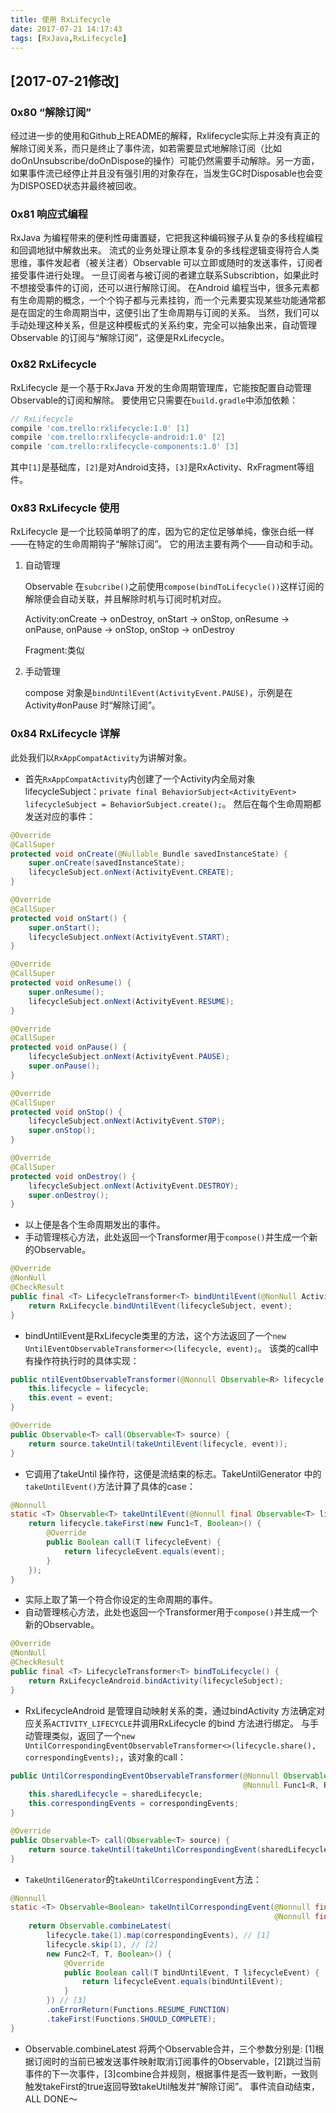 ```yaml
---
title: 使用 RxLifecycle
date: 2017-07-21 14:17:43
tags: [RxJava,RxLifecycle]
---
```


## [2017-07-21修改]

### 0x80 “解除订阅”
经过进一步的使用和Github上README的解释，Rxlifecycle实际上并没有真正的解除订阅关系，而只是终止了事件流，如若需要显式地解除订阅（比如doOnUnsubscribe/doOnDispose的操作）可能仍然需要手动解除。另一方面，如果事件流已经停止并且没有强引用的对象存在，当发生GC时Disposable也会变为DISPOSED状态并最终被回收。

### 0x81 响应式编程
RxJava 为编程带来的便利性毋庸置疑，它把我这种编码猴子从复杂的多线程编程和回调地狱中解救出来。
流式的业务处理让原本复杂的多线程逻辑变得符合人类思维，事件发起者（被关注者）Observable 可以立即或随时的发送事件，订阅者接受事件进行处理。
一旦订阅者与被订阅的者建立联系Subscribtion，如果此时不想接受事件的订阅，还可以进行解除订阅。
在Android 编程当中，很多元素都有生命周期的概念，一个个钩子都与元素挂钩，而一个元素要实现某些功能通常都是在固定的生命周期当中，这便引出了生命周期与订阅的关系。
当然，我们可以手动处理这种关系，但是这种模板式的关系约束，完全可以抽象出来，自动管理Observable 的订阅与“解除订阅”，这便是RxLifecycle。

### 0x82 RxLifecycle
RxLifecycle 是一个基于RxJava 开发的生命周期管理库，它能按配置自动管理Observable的订阅和解除。
要使用它只需要在`build.gradle`中添加依赖：
```Groovy
// RxLifecycle
compile 'com.trello:rxlifecycle:1.0' [1]
compile 'com.trello:rxlifecycle-android:1.0' [2]
compile 'com.trello:rxlifecycle-components:1.0' [3]
```
其中`[1]`是基础库，`[2]`是对Android支持，`[3]`是RxActivity、RxFragment等组件。

### 0x83 RxLifecycle 使用
RxLifecycle 是一个比较简单明了的库，因为它的定位足够单纯，像张白纸一样——在特定的生命周期钩子“解除订阅”。
它的用法主要有两个——自动和手动。

1. 自动管理

    Observable 在`subcribe()`之前使用`compose(bindToLifecycle())`这样订阅的解除便会自动关联，并且解除时机与订阅时机对应。
    
    Activity:onCreate -> onDestroy, onStart -> onStop, onResume -> onPause, onPause -> onStop, onStop -> onDestroy
    
    Fragment:类似

2. 手动管理

    compose 对象是`bindUntilEvent(ActivityEvent.PAUSE)`，示例是在Activity#onPause 时“解除订阅”。

### 0x84 RxLifecycle 详解
此处我们以`RxAppCompatActivity`为讲解对象。

* 首先`RxAppCompatActivity`内创建了一个Activity内全局对象lifecycleSubject：`private final BehaviorSubject<ActivityEvent> lifecycleSubject = BehaviorSubject.create();`。
然后在每个生命周期都发送对应的事件：
```Java
@Override
@CallSuper
protected void onCreate(@Nullable Bundle savedInstanceState) {
    super.onCreate(savedInstanceState);
    lifecycleSubject.onNext(ActivityEvent.CREATE);
}

@Override
@CallSuper
protected void onStart() {
    super.onStart();
    lifecycleSubject.onNext(ActivityEvent.START);
}

@Override
@CallSuper
protected void onResume() {
    super.onResume();
    lifecycleSubject.onNext(ActivityEvent.RESUME);
}

@Override
@CallSuper
protected void onPause() {
    lifecycleSubject.onNext(ActivityEvent.PAUSE);
    super.onPause();
}

@Override
@CallSuper
protected void onStop() {
    lifecycleSubject.onNext(ActivityEvent.STOP);
    super.onStop();
}

@Override
@CallSuper
protected void onDestroy() {
    lifecycleSubject.onNext(ActivityEvent.DESTROY);
    super.onDestroy();
}
```
* 以上便是各个生命周期发出的事件。
* 手动管理核心方法，此处返回一个Transformer用于`compose()`并生成一个新的Observable。
```Java
@Override
@NonNull
@CheckResult
public final <T> LifecycleTransformer<T> bindUntilEvent(@NonNull ActivityEvent event) {
    return RxLifecycle.bindUntilEvent(lifecycleSubject, event);
}
```
* bindUntilEvent是RxLifecycle类里的方法，这个方法返回了一个`new UntilEventObservableTransformer<>(lifecycle, event);`。
该类的call中有操作符执行时的具体实现：
```Java
public ntilEventObservableTransformer(@Nonnull Observable<R> lifecycle, @Nonnull R event) {
    this.lifecycle = lifecycle;
    this.event = event;
}

@Override
public Observable<T> call(Observable<T> source) {
    return source.takeUntil(takeUntilEvent(lifecycle, event));
}
```
* 它调用了takeUntil 操作符，这便是流结束的标志。TakeUntilGenerator 中的`takeUntilEvent()`方法计算了具体的case：
```Java
@Nonnull
static <T> Observable<T> takeUntilEvent(@Nonnull final Observable<T> lifecycle, @Nonnull final T event) {
    return lifecycle.takeFirst(new Func1<T, Boolean>() {
        @Override
        public Boolean call(T lifecycleEvent) {
            return lifecycleEvent.equals(event);
        }
    });
}
```
* 实际上取了第一个符合你设定的生命周期的事件。
* 自动管理核心方法，此处也返回一个Transformer用于`compose()`并生成一个新的Observable。
```Java
@Override
@NonNull
@CheckResult
public final <T> LifecycleTransformer<T> bindToLifecycle() {
    return RxLifecycleAndroid.bindActivity(lifecycleSubject);
}
```
* RxLifecycleAndroid 是管理自动映射关系的类，通过bindActivity 方法确定对应关系`ACTIVITY_LIFECYCLE`并调用RxLifecycle 的bind 方法进行绑定。
与手动管理类似，返回了一个`new UntilCorrespondingEventObservableTransformer<>(lifecycle.share(), correspondingEvents);`，该对象的call：
```Java
public UntilCorrespondingEventObservableTransformer(@Nonnull Observable<R> sharedLifecycle,
                                                    @Nonnull Func1<R, R> correspondingEvents) {
    this.sharedLifecycle = sharedLifecycle;
    this.correspondingEvents = correspondingEvents;
}

@Override
public Observable<T> call(Observable<T> source) {
    return source.takeUntil(takeUntilCorrespondingEvent(sharedLifecycle, correspondingEvents));
}
```
* `TakeUntilGenerator`的`takeUntilCorrespondingEvent`方法：
```Java
@Nonnull
static <T> Observable<Boolean> takeUntilCorrespondingEvent(@Nonnull final Observable<T> lifecycle,
                                                           @Nonnull final Func1<T, T> correspondingEvents) {
    return Observable.combineLatest(
        lifecycle.take(1).map(correspondingEvents), // [1]
        lifecycle.skip(1), // [2]
        new Func2<T, T, Boolean>() {
            @Override
            public Boolean call(T bindUntilEvent, T lifecycleEvent) {
                return lifecycleEvent.equals(bindUntilEvent);
            }
        }) // [3]
        .onErrorReturn(Functions.RESUME_FUNCTION)
        .takeFirst(Functions.SHOULD_COMPLETE);
}
```
* Observable.combineLatest 将两个Observable合并，三个参数分别是:
[1]根据订阅时的当前已被发送事件映射取消订阅事件的Observable，[2]跳过当前事件的下一次事件，[3]combine合并规则，根据事件是否一致判断，一致则触发takeFirst的true返回导致takeUtil触发并“解除订阅”。
事件流自动结束，ALL DONE～
